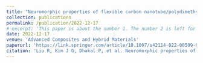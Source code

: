 ```yaml
---
title: "Neuromorphic properties of flexible carbon nanotube/polydimethylsiloxane nanocomposites"
collection: publications
permalink: /publication/2022-12-17
# excerpt: 'This paper is about the number 1. The number 2 is left for future work.'
date: 2022-12-17
venue: 'Advanced Composites and Hybrid Materials'
paperurl: 'https://link.springer.com/article/10.1007/s42114-022-00599-9'
citation: 'Liu R, Kim J G, Dhakal P, et al. Neuromorphic properties of flexible carbon nanotube/polydimethylsiloxane nanocomposites[J]. Advanced Composites and Hybrid Materials, 2023, 6(1): 14.'
---
```


<!-- The contents above will be part of a list of publications, if the user clicks the link for the publication than the contents of section will be rendered as a full page, allowing you to provide more information about the paper for the reader. When publications are displayed as a single page, the contents of the above "citation" field will automatically be included below this section in a smaller font. -->
